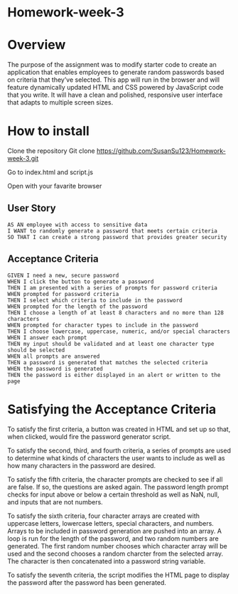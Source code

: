 # Homework-week-3


# Overview
The purpose of the assignment was to modify starter code to create an application that enables employees to generate random passwords based on criteria that they’ve selected. This app will run in the browser and will feature dynamically updated HTML and CSS powered by JavaScript code that you write. It will have a clean and polished, responsive user interface that adapts to multiple screen sizes.

# How to install
Clone the repository
Git clone https://github.com/SusanSu123/Homework-week-3.git

Go to index.html and script.js

Open with your favarite browser

## User Story

```
AS AN employee with access to sensitive data
I WANT to randomly generate a password that meets certain criteria
SO THAT I can create a strong password that provides greater security
```

## Acceptance Criteria

```
GIVEN I need a new, secure password
WHEN I click the button to generate a password
THEN I am presented with a series of prompts for password criteria
WHEN prompted for password criteria
THEN I select which criteria to include in the password
WHEN prompted for the length of the password
THEN I choose a length of at least 8 characters and no more than 128 characters
WHEN prompted for character types to include in the password
THEN I choose lowercase, uppercase, numeric, and/or special characters
WHEN I answer each prompt
THEN my input should be validated and at least one character type should be selected
WHEN all prompts are answered
THEN a password is generated that matches the selected criteria
WHEN the password is generated
THEN the password is either displayed in an alert or written to the page
```

# Satisfying the Acceptance Criteria
To satisfy the first criteria, a button was created in HTML and set up so that, when clicked, would fire the password generator script.

To satisfy the second, third, and fourth criteria, a series of prompts are used to determine what kinds of characters the user wants to include as well as how many characters in the password are desired.

To satisfy the fifth criteria, the character prompts are checked to see if all are false. If so, the questions are asked again. The password length prompt checks for input above or below a certain threshold as well as NaN, null, and inputs that are not numbers.

To satisfy the sixth criteria, four character arrays are created with uppercase letters, lowercase letters, special characters, and numbers. Arrays to be included in password generation are pushed into an array. A loop is run for the length of the password, and two random numbers are generated. The first random number chooses which character array will be used and the second chooses a random charcter from the selected array. The character is then concatenated into a password string variable.

To satisfy the seventh criteria, the script modifies the HTML page to display the password after the password has been generated.








